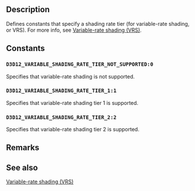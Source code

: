 ## Description

Defines constants that specify a shading rate tier (for variable-rate shading, or VRS). For more info, see [Variable-rate shading (VRS)](https://learn.microsoft.com/windows/desktop/direct3d12/vrs).

## Constants

### `D3D12_VARIABLE_SHADING_RATE_TIER_NOT_SUPPORTED:0`

Specifies that variable-rate shading is not supported.

### `D3D12_VARIABLE_SHADING_RATE_TIER_1:1`

Specifies that variable-rate shading tier 1 is supported.

### `D3D12_VARIABLE_SHADING_RATE_TIER_2:2`

Specifies that variable-rate shading tier 2 is supported.

## Remarks

## See also

[Variable-rate shading (VRS)](https://learn.microsoft.com/windows/desktop/direct3d12/vrs)